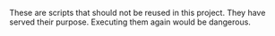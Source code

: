 These are scripts that should not be reused in this project.
They have served their purpose.
Executing them again would be dangerous.